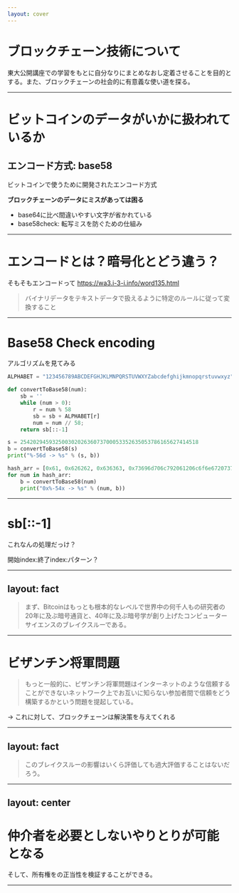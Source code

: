 ```yaml
---
layout: cover
---
```


# ブロックチェーン技術について
東大公開講座での学習をもとに自分なりにまとめなおし定着させることを目的とする。また、ブロックチェーンの社会的に有意義な使い道を探る。

---

# ビットコインのデータがいかに扱われているか

## エンコード方式: base58
ビットコインで使うために開発されたエンコード方式

**ブロックチェーンのデータにミスがあっては困る**
- base64に比べ間違いやすい文字が省かれている
- base58check: 転写ミスを防ぐための仕組み

---

# エンコードとは？暗号化とどう違う？
そもそもエンコードって
https://wa3.i-3-i.info/word135.html

>バイナリデータをテキストデータで扱えるように特定のルールに従って変換すること

---

# Base58 Check encoding
アルゴリズムを見てみる

```python
ALPHABET = "123456789ABCDEFGHJKLMNPQRSTUVWXYZabcdefghijkmnopqrstuvwxyz"

def convertToBase58(num):
    sb = ''
    while (num > 0):
        r = num % 58
        sb = sb + ALPHABET[r]
        num = num // 58;
    return sb[::-1]

s = 25420294593250030202636073700053352635053786165627414518
b = convertToBase58(s)
print("%-56d -> %s" % (s, b))

hash_arr = [0x61, 0x626262, 0x636363, 0x73696d706c792061206c6f6e6720737472696e67, 0x516b6fcd0f, 0xbf4f89001e670274dd, 0x572e4794, 0xecac89cad93923c02321, 0x10c8511e]
for num in hash_arr:
    b = convertToBase58(num)
    print("0x%-54x -> %s" % (num, b))
```

---

# sb[::-1]
これなんの処理だっけ？

開始index:終了index:パターン？


---
layout: fact
---

>まず、Bitcoinはもっとも根本的なレベルで世界中の何千人もの研究者の20年に及ぶ暗号通貨と、40年に及ぶ暗号学が創り上げたコンピューターサイエンスのブレイクスルーである。

---

# ビザンチン将軍問題
>もっと一般的に、ビザンチン将軍問題はインターネットのような信頼することができないネットワーク上でお互いに知らない参加者間で信頼をどう構築するかという問題を提起している。

-> これに対して、ブロックチェーンは解決策を与えてくれる

---
layout: fact
---

>このブレイクスルーの影響はいくら評価しても過大評価することはないだろう。

---
layout: center
---

# 仲介者を必要としないやりとりが可能となる
そして、所有権をの正当性を検証することができる。

---


